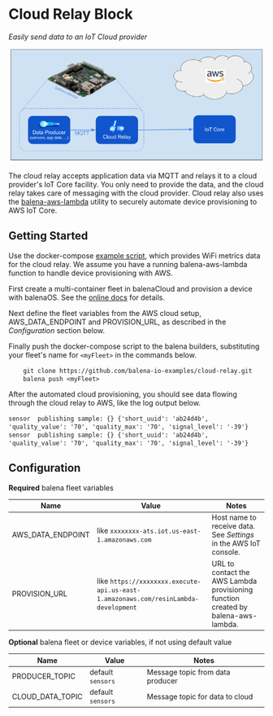 # Cloud Relay Block

*Easily send data to an IoT Cloud provider*

![Overview](overview.png)

The cloud relay accepts application data via MQTT and relays it to a cloud provider's IoT Core facility. You only need to provide the data, and the cloud relay takes care of messaging with the cloud provider. Cloud relay also uses the [balena-aws-lambda](https://github.com/balena-io-examples/balena-aws-lambda) utility to securely automate device provisioning to AWS IoT Core.

## Getting Started

Use the docker-compose [example script](docker-compose.yml), which provides WiFi metrics data for the cloud relay. We assume you have a running balena-aws-lambda function to handle device provisioning with AWS.

First create a multi-container fleet in balenaCloud and provision a device with balenaOS. See the [online docs](https://www.balena.io/docs/learn/getting-started/raspberrypi3/nodejs/) for details.

Next define the fleet variables from the AWS cloud setup, AWS_DATA_ENDPOINT and PROVISION_URL, as described in the *Configuration* section below.

Finally push the docker-compose script to the balena builders, substituting your fleet's name for `<myFleet>` in the commands below.

```
    git clone https://github.com/balena-io-examples/cloud-relay.git
    balena push <myFleet>
```

After the automated cloud provisioning, you should see data flowing through the cloud relay to AWS, like the log output below.

```
sensor  publishing sample: {} {'short_uuid': 'ab24d4b', 'quality_value': '70', 'quality_max': '70', 'signal_level': '-39'}
sensor  publishing sample: {} {'short_uuid': 'ab24d4b', 'quality_value': '70', 'quality_max': '70', 'signal_level': '-39'}
```

## Configuration

**Required** balena fleet variables

|  Name            | Value                                                                         | Notes                                                                            |
|------------------|-------------------------------------------------------------------------------|----------------------------------------------------------------------------------|
| AWS_DATA_ENDPOINT| like `xxxxxxxx-ats.iot.us-east-1.amazonaws.com                               ` | Host name to receive data. See *Settings* in the AWS IoT console.                |
|  PROVISION_URL   | like `https://xxxxxxxx.execute-api.us-east-1.amazonaws.com/resinLambda-development` | URL to contact the AWS Lambda provisioning function created by balena-aws-lambda.|

**Optional** balena fleet or device variables, if not using default value

|  Name            | Value                                                                         | Notes                                                                            |
|------------------|-------------------------------------------------------------------------------|----------------------------------------------------------------------------------|
| PRODUCER_TOPIC| default `sensors` | Message topic from data producer |
| CLOUD_DATA_TOPIC| default `sensors` | Message topic for data to cloud |

